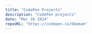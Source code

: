 ```yaml
---
title: "CodePen Projects"
description: "CodePen projects"
date: "Mar 26 2024"
repoURL: "https://codepen.io/Odumam"
---
```


